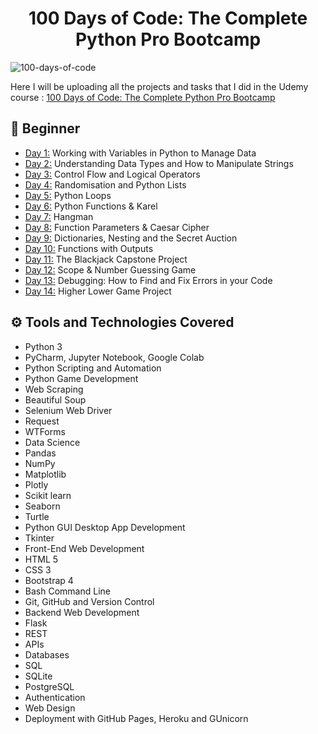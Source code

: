 <h1 align="center">100 Days of Code: The Complete Python Pro Bootcamp
</h1>

![100-days-of-code](https://repository-images.githubusercontent.com/588181932/e36ec678-7984-4cdd-8e4c-a3932772ff8e)

                                       
Here I will be uploading all the projects and tasks that I did in the Udemy course : [100 Days of Code: The Complete Python Pro Bootcamp](https://www.udemy.com/course/100-days-of-code/)


## 🔰 Beginner 
- [Day 1:](https://github.com/mrblackhearts/100-days-of-code-python-bootcamp/tree/main/day01) Working with Variables in Python to Manage Data
- [Day 2:](https://github.com/mrblackhearts/100-days-of-code-python-bootcamp/tree/main/day02) Understanding Data Types and How to Manipulate Strings
- [Day 3:](https://github.com/mrblackhearts/100-days-of-code-python-bootcamp/tree/main/day03) Control Flow and Logical Operators
- [Day 4:](https://github.com/mrblackhearts/100-days-of-code-python-bootcamp/tree/main/day04) Randomisation and Python Lists
- [Day 5:](https://github.com/mrblackhearts/100-days-of-code-python-bootcamp/tree/main/day05) Python Loops
- [Day 6:](https://github.com/mrblackhearts/100-days-of-code-python-bootcamp/tree/main/day06) Python Functions & Karel
- [Day 7:](https://github.com/mrblackhearts/100-days-of-code-python-bootcamp/tree/main/day07) Hangman
- [Day 8:](https://github.com/mrblackhearts/100-days-of-code-python-bootcamp/tree/main/day08) Function Parameters & Caesar Cipher
- [Day 9:](https://github.com/mrblackhearts/100-days-of-code-python-bootcamp/tree/main/day09) Dictionaries, Nesting and the Secret Auction
- [Day 10:](https://github.com/mrblackhearts/100-days-of-code-python-bootcamp/tree/main/day10) Functions with Outputs
- [Day 11:](https://github.com/mrblackhearts/100-days-of-code-python-bootcamp/tree/main/day11) The Blackjack Capstone Project
- [Day 12:]() Scope & Number Guessing Game
- [Day 13:]() Debugging: How to Find and Fix Errors in your Code
- [Day 14:]() Higher Lower Game Project
    



## ⚙ Tools and Technologies Covered
- Python 3
- PyCharm, Jupyter Notebook, Google Colab
- Python Scripting and Automation
- Python Game Development
- Web Scraping
- Beautiful Soup
- Selenium Web Driver
- Request
- WTForms
- Data Science
- Pandas
- NumPy
- Matplotlib
- Plotly
- Scikit learn
- Seaborn
- Turtle
- Python GUI Desktop App Development
- Tkinter
- Front-End Web Development
- HTML 5
- CSS 3
- Bootstrap 4
- Bash Command Line
- Git, GitHub and Version Control
- Backend Web Development
- Flask
- REST
- APIs
- Databases
- SQL
- SQLite
- PostgreSQL
- Authentication
- Web Design
- Deployment with GitHub Pages, Heroku and GUnicorn
